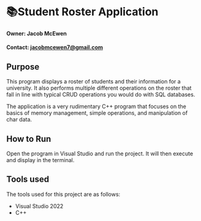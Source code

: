 # 📚Student Roster Application
#### Owner: Jacob McEwen
#### Contact: jacobmcewen7@gmail.com

## Purpose
This program displays a roster of students and their information for a university. It also performs multiple different operations on the roster that fall in line with typical CRUD operations you would do with SQL databases.

The application is a very rudimentary C++ program that focuses on the basics of memory management, simple operations, and manipulation of char data. 

## How to Run
Open the program in Visual Studio and run the project. It will then execute and display in the terminal.

## Tools used
The tools used for this project are as follows:
* Visual Studio 2022
* C++
